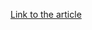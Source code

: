 [Link to the article](https://www.akamai.com/blog/security/use-zero-trust-to-reduce-cybercrime-risk)
